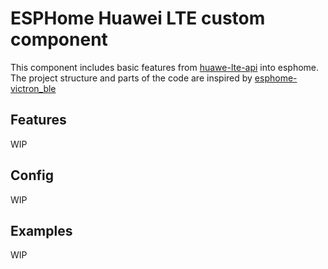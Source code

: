 # ESPHome Huawei LTE custom component
This component includes basic features from [huawe-lte-api](https://github.com/Salamek/huawei-lte-api) into esphome.
The project structure and parts of the code are inspired by [esphome-victron_ble](https://github.com/Fabian-Schmidt/esphome-victron_ble)
## Features
WIP
## Config 
WIP
## Examples
WIP